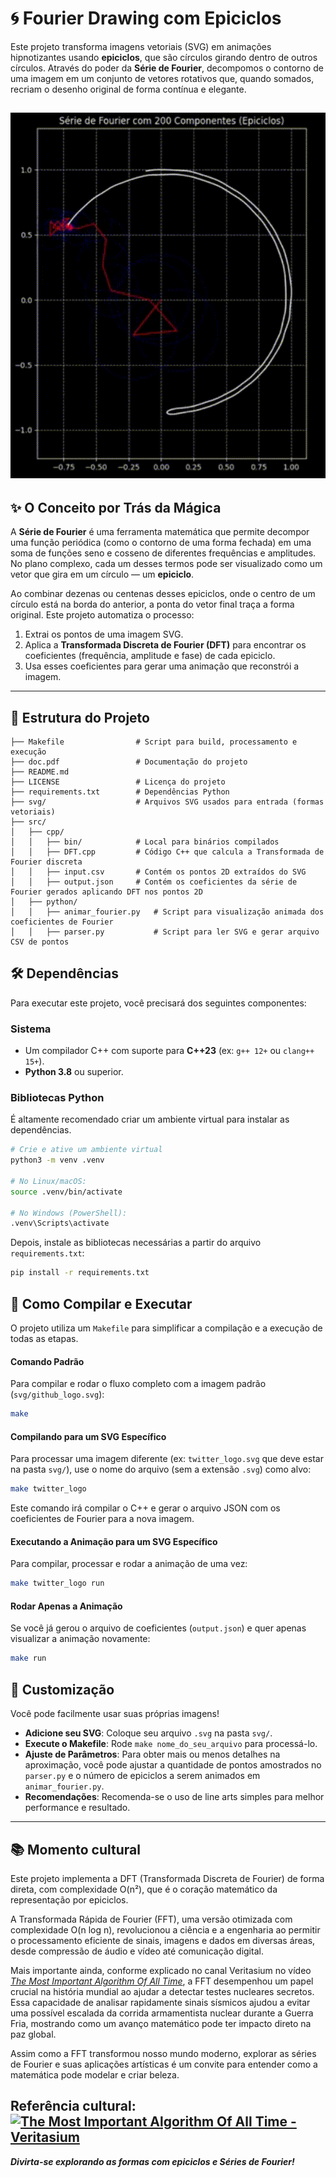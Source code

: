 # 🌀 Fourier Drawing com Epiciclos

Este projeto transforma imagens vetoriais (SVG) em animações hipnotizantes usando **epiciclos**, que são círculos girando dentro de outros círculos. Através do poder da **Série de Fourier**, decompomos o contorno de uma imagem em um conjunto de vetores rotativos que, quando somados, recriam o desenho original de forma contínua e elegante.

![Animação de Epiciclos](example.gif)
-----
## ✨ O Conceito por Trás da Mágica

A **Série de Fourier** é uma ferramenta matemática que permite decompor uma função periódica (como o contorno de uma forma fechada) em uma soma de funções seno e cosseno de diferentes frequências e amplitudes. No plano complexo, cada um desses termos pode ser visualizado como um vetor que gira em um círculo — um **epiciclo**.

Ao combinar dezenas ou centenas desses epiciclos, onde o centro de um círculo está na borda do anterior, a ponta do vetor final traça a forma original. Este projeto automatiza o processo:

1.  Extrai os pontos de uma imagem SVG.
2.  Aplica a **Transformada Discreta de Fourier (DFT)** para encontrar os coeficientes (frequência, amplitude e fase) de cada epiciclo.
3.  Usa esses coeficientes para gerar uma animação que reconstrói a imagem.
-----
## 📂 Estrutura do Projeto
```
├── Makefile                # Script para build, processamento e execução
├── doc.pdf                 # Documentação do projeto
├── README.md               
├── LICENSE                 # Licença do projeto
├── requirements.txt        # Dependências Python
├── svg/                    # Arquivos SVG usados para entrada (formas vetoriais)
├── src/
│   ├── cpp/
│   │   ├── bin/            # Local para binários compilados
│   │   ├── DFT.cpp         # Código C++ que calcula a Transformada de Fourier discreta
│   │   ├── input.csv       # Contém os pontos 2D extraídos do SVG
│   │   ├── output.json     # Contém os coeficientes da série de Fourier gerados aplicando DFT nos pontos 2D
│   ├── python/
│   │   ├── animar_fourier.py   # Script para visualização animada dos coeficientes de Fourier
│   │   ├── parser.py           # Script para ler SVG e gerar arquivo CSV de pontos
```
## 🛠️ Dependências

Para executar este projeto, você precisará dos seguintes componentes:

### Sistema

  - Um compilador C++ com suporte para **C++23** (ex: `g++ 12+` ou `clang++ 15+`).
  - **Python 3.8** ou superior.

### Bibliotecas Python

É altamente recomendado criar um ambiente virtual para instalar as dependências.

```bash
# Crie e ative um ambiente virtual
python3 -m venv .venv

# No Linux/macOS:
source .venv/bin/activate

# No Windows (PowerShell):
.venv\Scripts\activate
```

Depois, instale as bibliotecas necessárias a partir do arquivo `requirements.txt`:

```bash
pip install -r requirements.txt
```

## 🚀 Como Compilar e Executar

O projeto utiliza um `Makefile` para simplificar a compilação e a execução de todas as etapas.

#### Comando Padrão

Para compilar e rodar o fluxo completo com a imagem padrão (`svg/github_logo.svg`):

```bash
make
```

#### Compilando para um SVG Específico

Para processar uma imagem diferente (ex: `twitter_logo.svg` que deve estar na pasta `svg/`), use o nome do arquivo (sem a extensão `.svg`) como alvo:

```bash
make twitter_logo
```

Este comando irá compilar o C++ e gerar o arquivo JSON com os coeficientes de Fourier para a nova imagem.

#### Executando a Animação para um SVG Específico

Para compilar, processar e rodar a animação de uma vez:

```bash
make twitter_logo run
```

#### Rodar Apenas a Animação

Se você já gerou o arquivo de coeficientes (`output.json`) e quer apenas visualizar a animação novamente:

```bash
make run
```
## 🎨 Customização

Você pode facilmente usar suas próprias imagens\!

  - **Adicione seu SVG**: Coloque seu arquivo `.svg` na pasta `svg/`.
  - **Execute o Makefile**: Rode `make nome_do_seu_arquivo` para processá-lo.
  - **Ajuste de Parâmetros**: Para obter mais ou menos detalhes na aproximação, você pode ajustar a quantidade de pontos amostrados no `parser.py` e o número de epiciclos a serem animados em `animar_fourier.py`.
  - **Recomendações**: Recomenda-se o uso de line arts simples para melhor performance e resultado.
-----   
## 📚 Momento cultural

Este projeto implementa a DFT (Transformada Discreta de Fourier) de forma direta, com complexidade O(n²), que é o coração matemático da representação por epiciclos.

A Transformada Rápida de Fourier (FFT), uma versão otimizada com complexidade O(n log n), revolucionou a ciência e a engenharia ao permitir o processamento eficiente de sinais, imagens e dados em diversas áreas, desde compressão de áudio e vídeo até comunicação digital.

Mais importante ainda, conforme explicado no canal Veritasium no vídeo [*The Most Important Algorithm Of All Time*](https://www.youtube.com/watch?v=nmgFG7PUHfo), a FFT desempenhou um papel crucial na história mundial ao ajudar a detectar testes nucleares secretos. Essa capacidade de analisar rapidamente sinais sísmicos ajudou a evitar uma possível escalada da corrida armamentista nuclear durante a Guerra Fria, mostrando como um avanço matemático pode ter impacto direto na paz global.

Assim como a FFT transformou nosso mundo moderno, explorar as séries de Fourier e suas aplicações artísticas é um convite para entender como a matemática pode modelar e criar beleza.

Referência cultural:  
[![The Most Important Algorithm Of All Time - Veritasium](https://img.youtube.com/vi/nmgFG7PUHfo/0.jpg)](https://www.youtube.com/watch?v=nmgFG7PUHfo)
-----
***Divirta-se explorando as formas com epiciclos e Séries de Fourier!***
